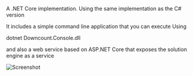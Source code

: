 A .NET Core implementation. Using the same implementation as the C# version

It includes a simple command line application that you can execute Using

dotnet Downcount.Console.dll

and also a web service based on ASP.NET Core that exposes the solution engine as a service

![Screenshot](https://raw.githubusercontent.com/shiningdragon/Downcount/master/CSharp/Downcount%20console%20tester.jpg "Screenshot")




